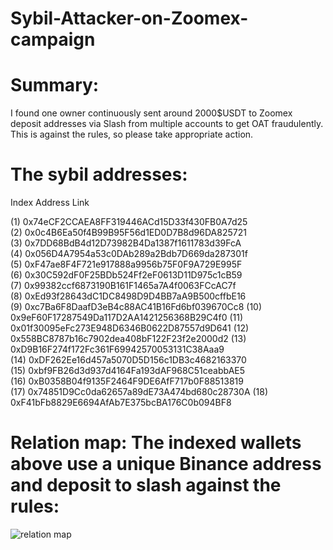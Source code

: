 # Sybil-Attacker-on-Zoomex-campaign

# Summary:
I found one owner continuously sent around 2000$USDT to Zoomex deposit addresses via Slash from multiple accounts to get OAT fraudulently.
This is against the rules, so please take appropriate action.

# The sybil addresses:
Index	Address						Link

(1) 0x74eCF2CCAEA8FF319446ACd15D33f430FB0A7d25	
(2)	0x0c4B6Ea50f4B99B95F56d1ED0D7B8d96DA825721	
(3)	0x7DD68BdB4d12D73982B4Da1387f1611783d39FcA	
(4)	0x056D4A7954a53c0DAb289a2Bdb7D669da287301f	
(5)	0xF47ae8F4F721e917888a9956b75F0F9A729E995F	
(6)	0x30C592dF0F25BDb524Ff2eF0613D11D975c1cB59	
(7)	0x99382ccf6873190B161F1465a7A4f0063FCcAC7f	
(8)	0xEd93f28643dC1DC8498D9D4BB7aA9B500cffbE16	
(9)	0xc7Ba6F8DaafD3eB4c88AC41B16Fd6bf039670Cc8
(10)  0x9eF60F17287549Da117D2AA1421256368B29C4f0
(11)  0x01f30095eFc273E948D6346B0622D87557d9D641
(12)  0x558BC8787b16c7902dea408bF122F23f2e2000d2
(13)	0xD9B16F274f172Fc361F69942570053131C38Aaa9	
(14)	0xDF262Ee16d457a5070D5D156c1DB3c4682163370	
(15)	0xbf9FB26d3d937d4164Fa193dAF968C51ceabbAE5	
(16)	0xB0358B04f9135F2464F9DE6AfF717b0F88513819	
(17)	0x74851D9Cc0da62657a89dE73A474bd680c28730A
(18)	0xF41bFb8829E6694AfAb7E375bcBA176C0b094BF8

# Relation map: The indexed wallets above use a unique Binance address and deposit to slash against the rules:
![relation map](https://github.com/kenny-ish/Sybil-Addresses-on-Zoomex-campaign/assets/114967656/06bb0bc2-38dc-4bb3-a1aa-cdde96bdd5eb)
